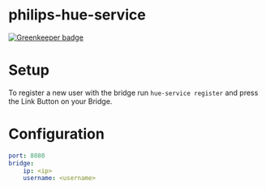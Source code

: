 # philips-hue-service

[![Greenkeeper badge](https://badges.greenkeeper.io/automaid/philips-hue-service.svg)](https://greenkeeper.io/)

# Setup
To register a new user with the bridge run `hue-service register` and press the Link Button on your Bridge.

# Configuration
```yaml
port: 8080
bridge:
    ip: <ip>
    username: <username>
```
